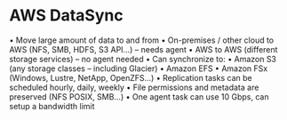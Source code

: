 # AWS DataSync
• Move large amount of data to and from
• On-premises / other cloud to AWS (NFS, SMB, HDFS, S3 API…) – needs agent
• AWS to AWS (different storage services) – no agent needed
• Can synchronize to:
• Amazon S3 (any storage classes – including Glacier)
• Amazon EFS
• Amazon FSx (Windows, Lustre, NetApp, OpenZFS...)
• Replication tasks can be scheduled hourly, daily, weekly
• File permissions and metadata are preserved (NFS POSIX, SMB…)
• One agent task can use 10 Gbps, can setup a bandwidth limit

